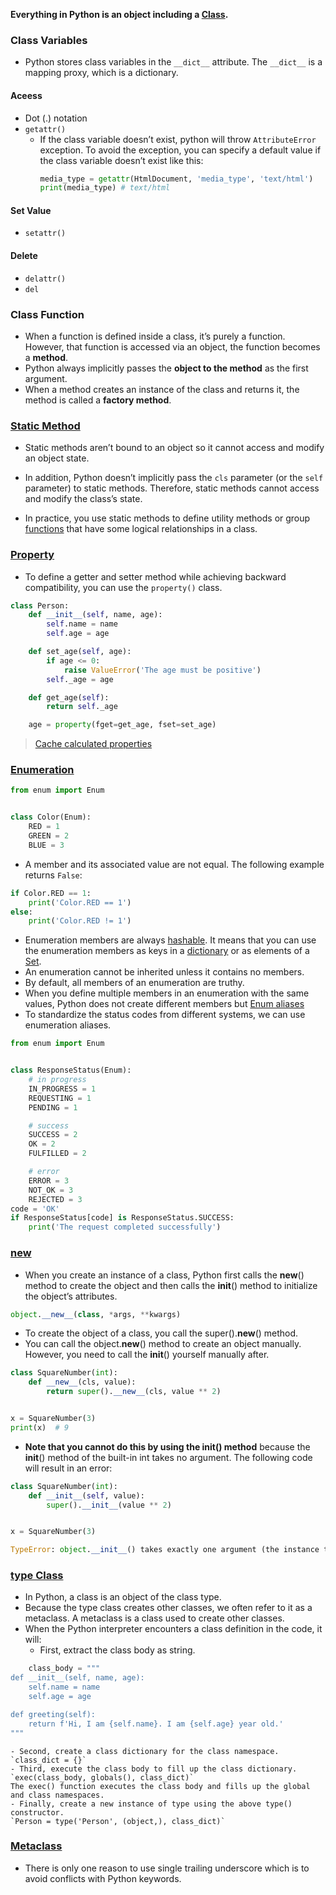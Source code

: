 **Everything in Python is an object including a [Class](https://www.pythontutorial.net/python-oop/python-class/).**
### Class Variables
- Python stores class variables in the `__dict__` attribute. The `__dict__` is a mapping proxy, which is a dictionary.
#### Aceess
- Dot (.) notation
- `getattr()`
	- If the class variable doesn’t exist, python will throw `AttributeError` exception. To avoid the exception, you can specify a default value if the class variable doesn’t exist like this:
		```python
		media_type = getattr(HtmlDocument, 'media_type', 'text/html')
		print(media_type) # text/html
		```
#### Set Value
- `setattr()`
#### Delete 
- `delattr()`
- `del`
### Class Function
- When a function is defined inside a class, it’s purely a function. However, that function is accessed via an object, the function becomes a **method**.
- Python always implicitly passes the **object to the method** as the first argument.
- When a method creates an instance of the class and returns it, the method is called a **factory method**.
### [Static Method](https://www.pythontutorial.net/python-oop/python-static-methods/)
- Static methods aren’t bound to an object so it cannot access and modify an object state.

- In addition, Python doesn’t implicitly pass the `cls` parameter (or the `self` parameter) to static methods. Therefore, static methods cannot access and modify the class’s state.

- In practice, you use static methods to define utility methods or group [functions](https://www.pythontutorial.net/python-basics/python-functions/) that have some logical relationships in a class.
### [Property](https://www.pythontutorial.net/python-oop/python-properties/)
* To define a getter and setter method while achieving backward compatibility, you can use the `property()` class.
```python
class Person:
    def __init__(self, name, age):
        self.name = name
        self.age = age

    def set_age(self, age):
        if age <= 0:
            raise ValueError('The age must be positive')
        self._age = age

    def get_age(self):
        return self._age

    age = property(fget=get_age, fset=set_age)
```

> [Cache calculated properties](https://www.pythontutorial.net/python-oop/python-readonly-property/)

### [Enumeration](https://www.pythontutorial.net/python-oop/python-enumeration/)
```python
from enum import Enum


class Color(Enum):
    RED = 1
    GREEN = 2
    BLUE = 3
```

- A member and its associated value are not equal. The following example returns `False`:
```python
if Color.RED == 1:
    print('Color.RED == 1')
else:
    print('Color.RED != 1')
```
- Enumeration members are always [hashable](https://www.pythontutorial.net/python-oop/python-__hash__/). It means that you can use the enumeration members as keys in a [dictionary](https://www.pythontutorial.net/python-basics/python-dictionary/) or as elements of a [Set](https://www.pythontutorial.net/python-basics/python-set/).
- An enumeration cannot be inherited unless it contains no members.
- By default, all members of an enumeration are truthy.
- When you define multiple members in an enumeration with the same values, Python does not create different members but [Enum aliases](https://www.pythontutorial.net/python-oop/python-enum-unique/)
- To standardize the status codes from different systems, we can use enumeration aliases.
```python
from enum import Enum


class ResponseStatus(Enum):
    # in progress
    IN_PROGRESS = 1
    REQUESTING = 1
    PENDING = 1

    # success
    SUCCESS = 2
    OK = 2
    FULFILLED = 2

    # error
    ERROR = 3
    NOT_OK = 3
    REJECTED = 3
code = 'OK'
if ResponseStatus[code] is ResponseStatus.SUCCESS:
    print('The request completed successfully')
```
### [ __new__](https://www.pythontutorial.net/python-oop/python-__new__/)
- When you create an instance of a class, Python first calls the __new__() method to create the object and then calls the __init__() method to initialize the object’s attributes.
```python
object.__new__(class, *args, **kwargs)
```
- To create the object of a class, you call the super().__new__() method.
- You can call the object.__new__() method to create an object manually. However, you need to call the __init__() yourself manually after. 
```python
class SquareNumber(int):
    def __new__(cls, value):
        return super().__new__(cls, value ** 2)


x = SquareNumber(3)
print(x)  # 9
```
- **Note that you cannot do this by using the __init__() method** because the __init__() method of the built-in int takes no argument. The following code will result in an error:
```python
class SquareNumber(int):
    def __init__(self, value):
        super().__init__(value ** 2)


x = SquareNumber(3)

TypeError: object.__init__() takes exactly one argument (the instance to initialize)
```
### [type Class](https://www.pythontutorial.net/python-oop/python-type-class/)
- In Python, a class is an object of the class type.
- Because the type class creates other classes, we often refer to it as a metaclass. A metaclass is a class used to create other classes.
- When the Python interpreter encounters a class definition in the code, it will:
	- First, extract the class body as string.
```python
	class_body = """
def __init__(self, name, age):
    self.name = name
    self.age = age

def greeting(self):
    return f'Hi, I am {self.name}. I am {self.age} year old.'
"""
```
	- Second, create a class dictionary for the class namespace.
	`class_dict = {}`
	- Third, execute the class body to fill up the class dictionary.
	`exec(class_body, globals(), class_dict)`
	The exec() function executes the class body and fills up the global and class namespaces.
	- Finally, create a new instance of type using the above type() constructor.
	`Person = type('Person', (object,), class_dict)`
	
### [Metaclass](https://www.pythontutorial.net/python-oop/python-metaclass/)
- There is only one reason to use single trailing underscore which is to avoid conflicts with Python keywords. 

